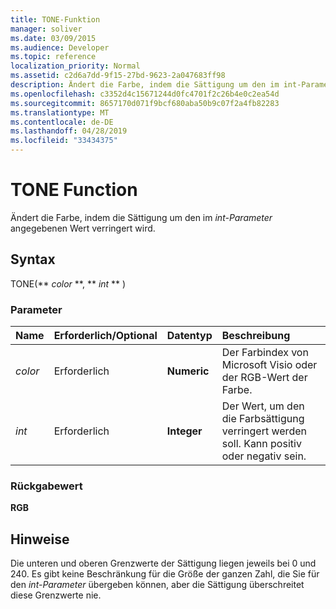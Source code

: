 ```yaml
---
title: TONE-Funktion
manager: soliver
ms.date: 03/09/2015
ms.audience: Developer
ms.topic: reference
localization_priority: Normal
ms.assetid: c2d6a7dd-9f15-27bd-9623-2a047683ff98
description: Ändert die Farbe, indem die Sättigung um den im int-Parameter angegebenen Wert verringert wird.
ms.openlocfilehash: c3352d4c15671244d0fc4701f2c26b4e0c2ea54d
ms.sourcegitcommit: 8657170d071f9bcf680aba50b9c07f2a4fb82283
ms.translationtype: MT
ms.contentlocale: de-DE
ms.lasthandoff: 04/28/2019
ms.locfileid: "33434375"
---
```

# <a name="tone-function"></a>TONE Function

Ändert die Farbe, indem die Sättigung um den im  _int-Parameter_ angegebenen Wert verringert wird. 
  
## <a name="syntax"></a>Syntax

TONE(** *color* **, ** *int* ** ) 
  
### <a name="parameters"></a>Parameter

|**Name**|**Erforderlich/Optional**|**Datentyp**|**Beschreibung**|
|:-----|:-----|:-----|:-----|
| _color_ <br/> |Erforderlich  <br/> |**Numeric** <br/> |Der Farbindex von Microsoft Visio oder der RGB-Wert der Farbe.  <br/> |
| _int_ <br/> |Erforderlich  <br/> |**Integer** <br/> |Der Wert, um den die Farbsättigung verringert werden soll. Kann positiv oder negativ sein.  <br/> |
   
### <a name="return-value"></a>Rückgabewert

 **RGB**
  
## <a name="remarks"></a>Hinweise

Die unteren und oberen Grenzwerte der Sättigung liegen jeweils bei 0 und 240. Es gibt keine Beschränkung für die Größe der ganzen Zahl, die Sie für den  _int-Parameter_ übergeben können, aber die Sättigung überschreitet diese Grenzwerte nie. 
  

